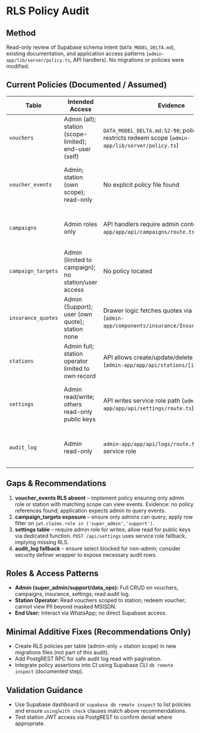 # RLS Policy Audit

## Method
Read-only review of Supabase schema intent (`DATA_MODEL_DELTA.md`), existing documentation, and application access patterns (`admin-app/lib/server/policy.ts`, API handlers). No migrations or policies were modified.

## Current Policies (Documented / Assumed)
| Table | Intended Access | Evidence | Notes |
| --- | --- | --- | --- |
| `vouchers` | Admin (all); station (scope-limited); end-user (self) | `DATA_MODEL_DELTA.md:52-90`; policy engine restricts redeem scope (`admin-app/lib/server/policy.ts`) | Need explicit RLS enforcing station scope & user ownership. |
| `voucher_events` | Admin; station (own scope); read-only | No explicit policy file found | High risk – events likely inherit table-level open access. |
| `campaigns` | Admin roles only | API handlers require admin context (`admin-app/app/api/campaigns/route.ts:53-170`) | Ensure Supabase RLS matches app-level checks. |
| `campaign_targets` | Admin (limited to campaign); no station/user access | No policy located | Must prevent leakage of recipient MSISDN hashes. |
| `insurance_quotes` | Admin (Support); user (own quote); station none | Drawer logic fetches quotes via admin creds (`admin-app/components/insurance/InsuranceDrawer.tsx`) | Verify RLS differentiates between admin and user contexts. |
| `stations` | Admin full; station operator limited to own record | API allows create/update/delete for admins (`admin-app/app/api/stations/[id]/route.ts`) | Confirm RLS using role claims. |
| `settings` | Admin read/write; others read-only public keys | API writes service role path (`admin-app/app/api/settings/route.ts`) | RLS should restrict to admin roles; throttle/quiet hours are sensitive. |
| `audit_log` | Admin read-only | `admin-app/app/api/logs/route.ts` expects service role | Use row level policies to restrict to admin users only. |

## Gaps & Recommendations
1. **voucher_events RLS absent** – implement policy ensuring only admin role or station with matching scope can view events. Evidence: no policy references found; application expects admin to query events.
2. **campaign_targets exposure** – ensure only admins can query; apply row filter on `jwt.claims.role in ('super_admin','support')`.
3. **settings table** – require admin role for writes; allow read for public keys via dedicated function. `POST /api/settings` uses service role fallback, implying missing RLS.
4. **audit_log fallback** – ensure select blocked for non-admin; consider security definer wrapper to expose necessary audit rows.

## Roles & Access Patterns
- **Admin (super_admin/support/data_ops):** Full CRUD on vouchers, campaigns, insurance, settings; read audit log.
- **Station Operator:** Read vouchers scoped to station; redeem voucher; cannot view PII beyond masked MSISDN.
- **End User:** Interact via WhatsApp; no direct Supabase access.

## Minimal Additive Fixes (Recommendations Only)
- Create RLS policies per table (admin-only + station scope) in new migrations files (not part of this audit).
- Add PostgREST RPC for safe audit log read with pagination.
- Integrate policy assertions into CI using Supabase CLI `db remote inspect` (documented step).

## Validation Guidance
- Use Supabase dashboard or `supabase db remote inspect` to list policies and ensure `using`/`with check` clauses match above recommendations.
- Test station JWT access via PostgREST to confirm denial where appropriate.

